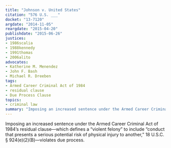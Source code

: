 ```yaml
---
title: "Johnson v. United States"
citation: "576 U.S. ___"
docket: "13-7120"
argdate: "2014-11-05"
reargdate: "2015-04-20"
publishdate: "2015-06-26"
justices:
- 1986scalia
- 1988kennedy
- 1991thomas
- 2006alito
advocates:
- Katherine M. Menendez
- John F. Bash
- Michael R. Dreeben
tags:
- Armed Career Criminal Act of 1984
- residual clause
- Due Process Clause
topics:
- criminal law
summary: "Imposing an increased sentence under the Armed Career Criminal Act of 1984’s residual clause—which defines a “violent felony” to include “conduct that presents a serious potential risk of physical injury to another,” 18 U.S.C. § 924(e)(2)(B)—violates due process."
---
```

Imposing an increased sentence under the Armed Career Criminal Act of 1984’s residual clause—which defines a “violent felony” to include “conduct that presents a serious potential risk of physical injury to another,” 18 U.S.C. § 924(e)(2)(B)—violates due process.
